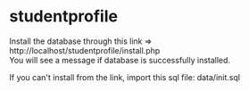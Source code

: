 # studentprofile

Install the database through this link => http://localhost/studentprofile/install.php  
You will see a message if database is successfully installed. 

If you can't install from the link, import this sql file: data/init.sql
